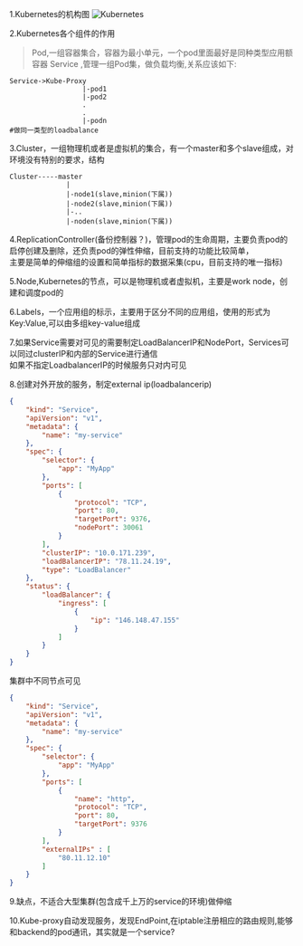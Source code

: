 1.Kubernetes的机构图
![Kubernetes]()

2.Kubernetes各个组件的作用
> Pod,一组容器集合，容器为最小单元，一个pod里面最好是同种类型应用额容器
> Service ,管理一组Pod集，做负载均衡,关系应该如下:
```shell
Service->Kube-Proxy
                  |-pod1
                  |-pod2
                  .
                  .
                  |-podn
#做同一类型的loadbalance
```

3.Cluster，一组物理机或者是虚拟机的集合，有一个master和多个slave组成，对环境没有特别的要求，结构
```shell
Cluster-----master
              |
              |-node1(slave,minion(下属))
              |-node2(slave,minion(下属))
              |-..
              |-noden(slave,minion(下属))
```

4.ReplicationController(备份控制器？)，管理pod的生命周期，主要负责pod的启停创建及删除，还负责pod的弹性伸缩，目前支持的功能比较简单，\
主要是简单的伸缩组的设置和简单指标的数据采集(cpu，目前支持的唯一指标)

5.Node,Kubernetes的节点，可以是物理机或者虚拟机，主要是work node，创建和调度pod的

6.Labels，一个应用组的标示，主要用于区分不同的应用组，使用的形式为Key:Value,可以由多组key-value组成

7.如果Service需要对可见的需要制定LoadBalancerIP和NodePort，Services可以同过clusterIP和内部的Service进行通信\
如果不指定LoadbalancerIP的时候服务只对内可见

8.创建对外开放的服务，制定external ip(loadbalancerip)
```json
{
    "kind": "Service",
    "apiVersion": "v1",
    "metadata": {
        "name": "my-service"
    },
    "spec": {
        "selector": {
            "app": "MyApp"
        },
        "ports": [
            {
                "protocol": "TCP",
                "port": 80,
                "targetPort": 9376,
                "nodePort": 30061
            }
        ],
        "clusterIP": "10.0.171.239",
        "loadBalancerIP": "78.11.24.19",
        "type": "LoadBalancer"
    },
    "status": {
        "loadBalancer": {
            "ingress": [
                {
                    "ip": "146.148.47.155"
                }
            ]
        }
    }
}
```
集群中不同节点可见
```json
{
    "kind": "Service",
    "apiVersion": "v1",
    "metadata": {
        "name": "my-service"
    },
    "spec": {
        "selector": {
            "app": "MyApp"
        },
        "ports": [
            {
                "name": "http",
                "protocol": "TCP",
                "port": 80,
                "targetPort": 9376
            }
        ],
        "externalIPs" : [
            "80.11.12.10"
        ]
    }
}
```
9.缺点，不适合大型集群(包含成千上万的service的环境)做伸缩

10.Kube-proxy自动发现服务，发现EndPoint,在iptable注册相应的路由规则,能够和backend的pod通讯，其实就是一个service?




